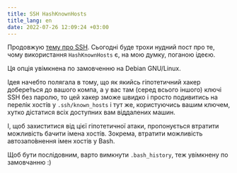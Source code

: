 ```yaml
---
title: SSH HashKnownHosts
title_lang: en
date: 2022-07-26 12:09:24 +03:00
---
```


Продовжую [тему про SSH][1]. Сьогодні буде трохи нудний пост про те, чому використання `HashKnownHosts` є, на мою думку, поганою ідеєю.

Ця опція увімкнена по замовченню на Debian GNU/Linux.

Ідея начебто полягала в тому, що як якийсь гіпотетичний хакер добере́ться до вашого компа, а у вас там (серед всього іншого) ключі SSH без паролю, то цей хакер зможе швидко і просто подивитись на перелік хості́в у `.ssh/known_hosts` і тут же, користуючись вашим ключем, хутко дістатися всіх доступних вам віддалених машин.

І, щоб захиститися від цієї гіпотетичної атаки, пропонується втратити можливість бачити імена хості́в. Зокрема, втратити можливість автозапо́внення імен хостів у Bash.

Щоб бути послідовним, варто вимкнути `.bash_history`, теж увімкнену по замовчанню :)

[1]: /2022/07/20/ssh-tips-and-tricks.html

